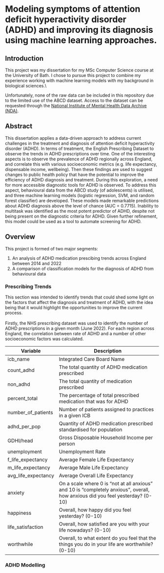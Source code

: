 # Modeling symptoms of attention deficit hyperactivity disorder (ADHD) and improving its diagnosis using machine learning approaches.
## Introduction

This project was my dissertation for my MSc Computer Science course at the University of Bath. I chose to pursue this project to combine my experience working with machine learning models with my background in biological sciences.\

Unfortunately, none of the raw data can be included in this repository due to the limited use of the ABCD dataset. Access to the dataset can be requested through the [National Institute of Mental Health Data Archive (NDA)](https://nda.nih.gov/abcd/).

## Abstract

This dissertation applies a data-driven approach to address current challenges in the treatment and diagnosis of attention deficit hyperactivity disorder (ADHD). In terms of treatment, the English 
Prescribing Dataset to observe the trends in ADHD prescriptions over time. One of the interesting aspects is to observe the prevalence of ADHD regionally across England, and correlate this with various 
socioeconomic metrics (e.g. life expectancy, dispensable income, wellbeing). Then these findings are used to suggest changes to public health policy that have the potential to improve the efficiency of 
ADHD diagnosis and treatment. During this exploration, a need for more accessible diagnostic tools for ADHD is observed. To address this aspect, behavioural data from the ABCD study (of adolescents) 
is utilised, and three machine learning models (logistic regression, SVM, and random forest classifier) are developed. These models made remarkable predictions about ADHD diagnosis above the level of 
chance (AUC = 0.7715). Inability to multitask was identified as the most potent predictor of ADHD, despite not being present on the diagnostic criteria for ADHD. Given further refinement, this model 
could be used as a tool to automate screening for ADHD. 

## Overview

This project is formed of two major segments:
1. An analysis of ADHD medication prescibing trends across England between 2014 and 2022
2. A comparison of classification models for the diagnosis of ADHD from behavioural data

### Prescribing Trends

This section was intended to identify trends that could shed some light on the factors that affect the diagnosis and treatment of ADHD, with the idea being that it would highlight the opportunities to improve the current process.\
\
Firstly, the NHS prescribing dataset was used to identify the number of ADHD prescriptions in a given month (June 2022). For each region across England, the correlation between rate of ADHD and a number of other socioeconomic factors was calculated.

|Variable |Description|
|---|---|
|icb_name |Integrated Care Board Name|
|count_adhd |The total quantity of ADHD medication prescribed|
|non_adhd |The total quantity of medication prescribed|
|percent_total |The percentage of total prescribed medication that was for ADHD|
|number_of_patients |Number of patients assigned to practices in a given ICB|
|adhd_per_pop |Quantity of ADHD medication prescribed standardised for population|
|GDHI/head |Gross Disposable Household Income per person|
|unemployment |Unemployment Rate|
|f_life_expectancy |Average Female Life Expectancy|
|m_life_expectancy |Average Male Life Expectancy|
|avg_life_expectancy |Average Overall Life Expectancy|
|anxiety |On a scale where 0 is “not at all anxious” and 10 is “completely anxious”, overall, how anxious did you feel yesterday? (0-10) |
|happiness |Overall, how happy did you feel yesterday? (0-10)|
|life_satisfaction |Overall, how satisfied are you with your life nowadays? (0-10)|
|worthwhile |Overall, to what extent do you feel that the things you do in your life are worthwhile? (0-10)|

### ADHD Modelling
